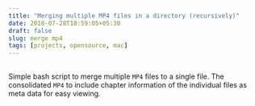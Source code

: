 ```yaml
---
title: "Merging multiple MP4 files in a directory (recursively)"
date: 2018-07-28T18:59:05+05:30
draft: false
slug: merge mp4
tags: [projects, opensource, mac]
---
```


## 

Simple bash script to merge multiple `MP4` files to a single file. The consolidated `MP4` to include chapter information of the individual files as meta data for easy viewing.